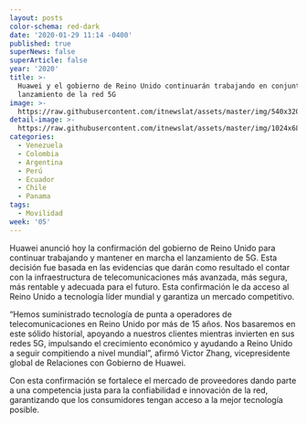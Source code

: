 ```yaml
---
layout: posts
color-schema: red-dark
date: '2020-01-29 11:14 -0400'
published: true
superNews: false
superArticle: false
year: '2020'
title: >-
  Huawei y el gobierno de Reino Unido continuarán trabajando en conjunto el
  lanzamiento de la red 5G
image: >-
  https://raw.githubusercontent.com/itnewslat/assets/master/img/540x320/Huawei-Sede-p.jpg
detail-image: >-
  https://raw.githubusercontent.com/itnewslat/assets/master/img/1024x680/Huawei-Sede-g.jpg
categories:
  - Venezuela
  - Colombia
  - Argentina
  - Perú
  - Ecuador
  - Chile
  - Panama
tags:
  - Movilidad
week: '05'
---
```

Huawei anunció hoy la confirmación del gobierno de Reino Unido para continuar trabajando y mantener en marcha el lanzamiento de 5G. Esta decisión fue basada en las evidencias que darán como resultado el contar con la infraestructura de telecomunicaciones más avanzada, más segura, más rentable y adecuada para el futuro. Esta confirmación le da acceso al Reino Unido a tecnología líder mundial y garantiza un mercado competitivo.

“Hemos suministrado tecnología de punta a operadores de telecomunicaciones en Reino Unido por más de 15 años. Nos basaremos en este sólido historial, apoyando a nuestros clientes mientras invierten en sus redes 5G, impulsando el crecimiento económico y ayudando a Reino Unido a seguir compitiendo a nivel mundial”, afirmó Victor Zhang, vicepresidente global de Relaciones con Gobierno de Huawei.

Con esta confirmación se fortalece el mercado de proveedores dando parte a una competencia justa para la confiabilidad e innovación de la red, garantizando que los consumidores tengan acceso a la mejor tecnología posible.